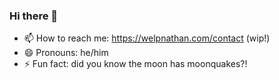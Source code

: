 ### Hi there 👋

- 📫 How to reach me: https://welpnathan.com/contact (wip!)
- 😄 Pronouns: he/him
- ⚡ Fun fact: did you know the moon has moonquakes?!
